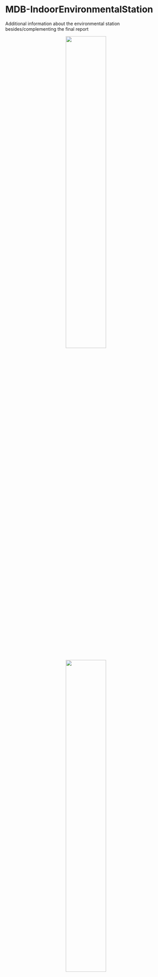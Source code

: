 # MDB-IndoorEnvironmentalStation
Additional information about the environmental station besides/complementing the final report

<p align="center">
<img src="https://user-images.githubusercontent.com/91855312/148662397-80d6e5d8-9e85-4a08-bd39-7f0af238835f.jpg" width=50% height=50%>
<br/>
<img src="https://user-images.githubusercontent.com/91855312/148662405-bb98e746-bef9-46d3-b818-6e08d32f76ce.jpg" width=50% height=50%>
</p>

* [indoorEnvSensor](tree/main/indoorEnvSensor) for functioning of sensor and connection to WiFi and MQTT is available 
* [Enclosure](ENCLOSURE.md) contains comments and information related to sensor case, 3D modelling and printing
